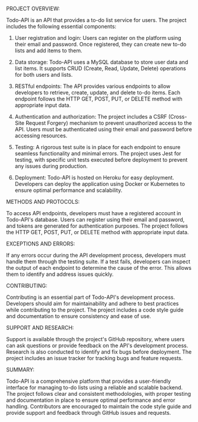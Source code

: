 PROJECT OVERVIEW:

Todo-API is an API that provides a to-do list service for users. The project includes the following essential components:

1. User registration and login: Users can register on the platform using their email and password. Once registered, they can create new to-do lists and add items to them.

2. Data storage: Todo-API uses a MySQL database to store user data and list items. It supports CRUD (Create, Read, Update, Delete) operations for both users and lists.

3. RESTful endpoints: The API provides various endpoints to allow developers to retrieve, create, update, and delete to-do items. Each endpoint follows the HTTP GET, POST, PUT, or DELETE method with appropriate input data.

4. Authentication and authorization: The project includes a CSRF (Cross-Site Request Forgery) mechanism to prevent unauthorized access to the API. Users must be authenticated using their email and password before accessing resources.

5. Testing: A rigorous test suite is in place for each endpoint to ensure seamless functionality and minimal errors. The project uses Jest for testing, with specific unit tests executed before deployment to prevent any issues during production.

6. Deployment: Todo-API is hosted on Heroku for easy deployment. Developers can deploy the application using Docker or Kubernetes to ensure optimal performance and scalability.

METHODS AND PROTOCOLS:

To access API endpoints, developers must have a registered account in Todo-API's database. Users can register using their email and password, and tokens are generated for authentication purposes. The project follows the HTTP GET, POST, PUT, or DELETE method with appropriate input data.

EXCEPTIONS AND ERRORS:

If any errors occur during the API development process, developers must handle them through the testing suite. If a test fails, developers can inspect the output of each endpoint to determine the cause of the error. This allows them to identify and address issues quickly.

CONTRIBUTING:

Contributing is an essential part of Todo-API's development process. Developers should aim for maintainability and adhere to best practices while contributing to the project. The project includes a code style guide and documentation to ensure consistency and ease of use.

SUPPORT AND RESEARCH:

Support is available through the project's GitHub repository, where users can ask questions or provide feedback on the API's development process. Research is also conducted to identify and fix bugs before deployment. The project includes an issue tracker for tracking bugs and feature requests.

SUMMARY:

Todo-API is a comprehensive platform that provides a user-friendly interface for managing to-do lists using a reliable and scalable backend. The project follows clear and consistent methodologies, with proper testing and documentation in place to ensure optimal performance and error handling. Contributors are encouraged to maintain the code style guide and provide support and feedback through GitHub issues and requests.